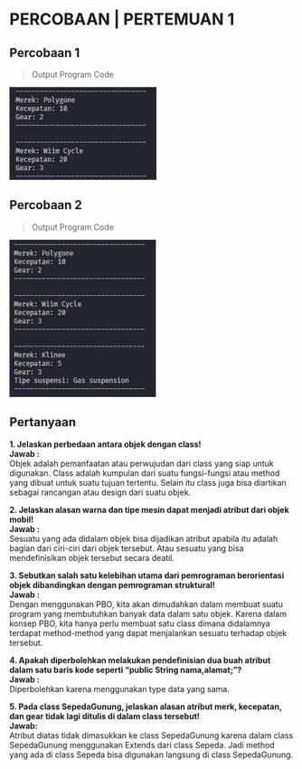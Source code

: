 # PERCOBAAN | PERTEMUAN 1

## Percobaan 1

> Output Program Code

![](images/percobaan1.JPG)

## Percobaan 2

> Output Program Code

![](images/percobaan2.JPG)

## Pertanyaan

**1. Jelaskan perbedaan antara objek dengan class!**\
 **Jawab :**\
 Objek adalah pemanfaatan atau perwujudan dari class yang siap untuk digunakan.
Class adalah kumpulan dari suatu fungsi-fungsi atau method yang dibuat untuk suatu tujuan tertentu. Selain itu class juga bisa diartikan sebagai rancangan atau design dari suatu objek.

**2. Jelaskan alasan warna dan tipe mesin dapat menjadi atribut dari objek mobil!**\
 **Jawab :**\
 Sesuatu yang ada didalam objek bisa dijadikan atribut apabila itu adalah bagian dari ciri-ciri dari objek tersebut. Atau sesuatu yang bisa mendefinisikan objek tersebut secara deatil.

**3. Sebutkan salah satu kelebihan utama dari pemrograman berorientasi objek dibandingkan dengan pemrograman struktural!**\
 **Jawab :**\
 Dengan menggunakan PBO, kita akan dimudahkan dalam membuat suatu program yang membutuhkan banyak data dalam satu objek. Karena dalam konsep PBO, kita hanya perlu membuat satu class dimana didalamnya terdapat method-method yang dapat menjalankan sesuatu terhadap objek tersebut.

**4. Apakah diperbolehkan melakukan pendefinisian dua buah atribut dalam satu baris kode seperti “public String nama,alamat;”?**\
 **Jawab :**\
 Diperbolehkan karena menggunakan type data yang sama.

**5. Pada class SepedaGunung, jelaskan alasan atribut merk, kecepatan, dan gear tidak lagi ditulis di dalam class tersebut!**\
 **Jawab:**\
 Atribut diatas tidak dimasukkan ke class SepedaGunung karena dalam class SepedaGunung menggunakan Extends dari class Sepeda. Jadi method yang ada di class Sepeda bisa digunakan langsung di class SepedaGunung.
